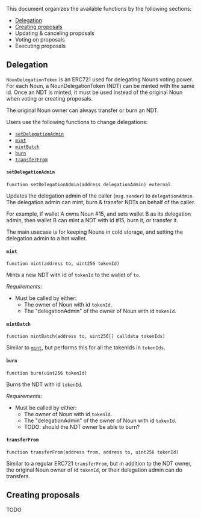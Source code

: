 This document organizes the available functions by the following sections:

- [Delegation](#delegation)
- [Creating proposals](#creating-proposals)
- Updating & canceling proposals
- Voting on proposals
- Executing proposals

## Delegation

`NounDelegationToken` is an ERC721 used for delegating Nouns voting power. For each Noun, a NounDelegationToken (NDT) can be minted with the same id. Once an NDT is minted, it must be used instead of the original Noun when voting or creating proposals.

The original Noun owner can always transfer or burn an NDT.

Users use the following functions to change delegations:

- [`setDelegationAdmin`](#setdelegationadmin)
- [`mint`](#mint)
- [`mintBatch`](#mintbatch)
- [`burn`](#mint)
- [`transferFrom`](#transferfrom)

#### `setDelegationAdmin`

```solidity
function setDelegationAdmin(address delegationAdmin) external
```

Updates the delegation admin of the caller (`msg.sender`) to `delegationAdmin`.
The delegation admin can mint, burn & transfer NDTs on behalf of the caller.

For example, if wallet A owns Noun #15, and sets wallet B as its delegation admin, then wallet B can mint a NDT with id #15, burn it, or transfer it.

The main usecase is for keeping Nouns in cold storage, and setting the delegation admin to a hot wallet.

#### `mint`

```solidity
function mint(address to, uint256 tokenId)
```

Mints a new NDT with id of `tokenId` to the wallet of `to`.

_Requirements:_

- Must be called by either:
  - The owner of Noun with id `tokenId`.
  - The "delegationAdmin" of the owner of Noun with id `tokenId`.

#### `mintBatch`

```solidity
function mintBatch(address to, uint256[] calldata tokenIds)
```

Similar to [`mint`](#mint), but performs this for all the tokenIds in `tokenIds`.

#### `burn`

```solidity
function burn(uint256 tokenId)
```

Burns the NDT with id `tokenId`.

_Requirements:_

- Must be called by either:
  - The owner of Noun with id `tokenId`.
  - The "delegationAdmin" of the owner of Noun with id `tokenId`.
  - TODO: should the NDT owner be able to burn?

#### `transferFrom`

```solidity
function transferFrom(address from, address to, uint256 tokenId)
```

Similar to a regular ERC721 `transferFrom`, but in addition to the NDT owner, the original Noun owner of id `tokenId`, or their delegation admin can do transfers.

## Creating proposals

TODO
